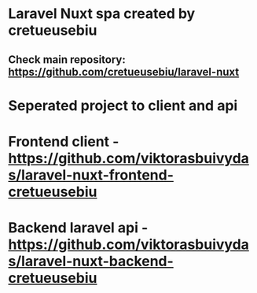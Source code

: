 # Laravel Nuxt spa created by cretueusebiu

## Check main repository: https://github.com/cretueusebiu/laravel-nuxt

# Seperated project to client and api

# Frontend client - https://github.com/viktorasbuivydas/laravel-nuxt-frontend-cretueusebiu
# Backend laravel api - https://github.com/viktorasbuivydas/laravel-nuxt-backend-cretueusebiu 
